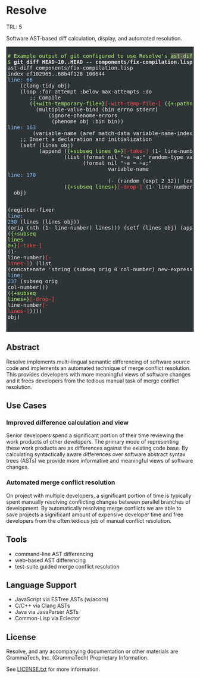 Resolve
=======

TRL: 5

Software AST-based diff calculation, display, and automated resolution.

<div style="color: #eeeeec; background-color: #2e3436; padding:0.25em; max-width:40em;">
<pre>
<span style="color: #b4fa70; background-color: #2e3436;"># Example output of git configured to use Resolve's <span style="background-color: #555753;">ast-diff</span> command</span>
<span style="color: #b4fa70; background-color: #2e3436;">$ </span><span style="background-color: #2e3436; font-weight: bold;">git diff HEAD~10..HEAD -- components/fix-compilation.lisp </span><span style="background-color: #2e3436;">
ast-diff components/fix-compilation.lisp
index ef102965..68b4f128 100644
</span><span style="color: #8cc4ff; background-color: #2e3436;">line: 66</span><span style="background-color: #2e3436;">
    (clang-tidy obj)
    (loop :for attempt :below max-attempts :do
       ;; Compile
       (</span><span style="color: #b4fa70; background-color: #2e3436;">{+with-temporary-file+}</span><span style="color: #ff4b4b; background-color: #2e3436;">[-with-temp-file-]</span><span style="background-color: #2e3436;"> (</span><span style="color: #b4fa70; background-color: #2e3436;">{+:pathname +}</span><span style="background-color: #2e3436;">bin)
         (multiple-value-bind (bin errno stderr)
             (ignore-phenome-errors
              (phenome obj :bin bin))
</span><span style="color: #8cc4ff; background-color: #2e3436;">line: 163</span><span style="background-color: #2e3436;">
        (variable-name (aref match-data variable-name-index)))
    ;; Insert a declaration and initialization
    (setf (lines obj)
          (append (</span><span style="color: #b4fa70; background-color: #2e3436;">{+subseq lines 0+}</span><span style="color: #ff4b4b; background-color: #2e3436;">[-take-]</span><span style="background-color: #2e3436;"> (1- line-number)</span><span style="color: #ff4b4b; background-color: #2e3436;">[- lines-]</span><span style="background-color: #2e3436;">)
                  (list (format nil "~a ~a;" random-type variable-name)
                        (format nil "~a = ~a;"
                                variable-name
</span><span style="color: #8cc4ff; background-color: #2e3436;">line: 170</span><span style="background-color: #2e3436;">
                                (- (random (expt 2 32)) (expt 2 31))))
                  (</span><span style="color: #b4fa70; background-color: #2e3436;">{+subseq lines+}</span><span style="color: #ff4b4b; background-color: #2e3436;">[-drop-]</span><span style="background-color: #2e3436;"> (1- line-number)</span><span style="color: #ff4b4b; background-color: #2e3436;">[- lines-]</span><span style="background-color: #2e3436;">))))
  obj)

(register-fixer
</span><span style="color: #8cc4ff; background-color: #2e3436;">line: 230</span><span style="background-color: #2e3436;">
         (lines (lines obj))
         (orig (nth (1- line-number) lines)))
    (setf (lines obj)
          (append (</span><span style="color: #b4fa70; background-color: #2e3436;">{+subseq lines 0+}</span><span style="color: #ff4b4b; background-color: #2e3436;">[-take-]</span><span style="background-color: #2e3436;"> (1- line-number)</span><span style="color: #ff4b4b; background-color: #2e3436;">[- lines-]</span><span style="background-color: #2e3436;">)
                  (list (concatenate 'string
                          (subseq orig 0 col-number)
                          new-expression
</span><span style="color: #8cc4ff; background-color: #2e3436;">line: 237</span><span style="background-color: #2e3436;">
                          (subseq orig col-number)))
                  (</span><span style="color: #b4fa70; background-color: #2e3436;">{+subseq lines+}</span><span style="color: #ff4b4b; background-color: #2e3436;">[-drop-]</span><span style="background-color: #2e3436;"> line-number</span><span style="color: #ff4b4b; background-color: #2e3436;">[- lines-]</span><span style="background-color: #2e3436;">))))
  obj)</span></pre>
</div>

## Abstract
Resolve implements multi-lingual semantic differencing of software
source code and implements an automated technique of merge conflict
resolution.  This provides developers with more meaningful views of
software changes and it frees developers from the tedious manual task
of merge conflict resolution.

## Use Cases

### Improved difference calculation and view
Senior developers spend a significant portion of their time reviewing
the work products of other developers.  The primary mode of
representing these work products are as differences against the
existing code base.  By calculating syntactically aware differences
over software abstract syntax trees (ASTs) we provide more informative
and meaningful views of software changes.

### Automated merge conflict resolution
On project with multiple developers, a significant portion of time is
typically spent manually resolving conflicting changes between
parallel branches of development.  By automatically resolving merge
conflicts we are able to save projects a significant amount of
expensive developer time and free developers from the often tedious
job of manual conflict resolution.

## Tools
- command-line AST differencing
- web-based AST differencing
- test-suite guided merge conflict resolution

## Language Support
- JavaScript via ESTree ASTs (w/acorn)
- C/C++ via Clang ASTs
- Java via JavaParser ASTs
- Common-Lisp via Eclector

## License
Resolve, and any accompanying documentation or other materials are
GrammaTech, Inc. (GrammaTech) Proprietary Information.

See [LICENSE.txt](LICENSE.txt) for more information.
